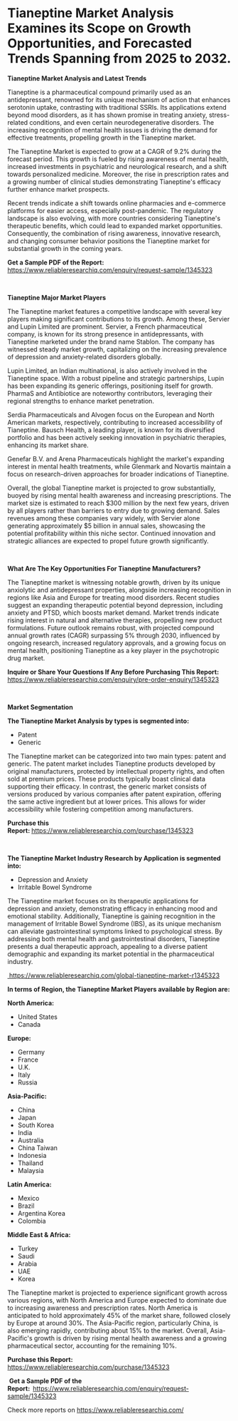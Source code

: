 <p><h1>Tianeptine Market Analysis Examines its Scope on Growth Opportunities, and Forecasted Trends Spanning from 2025 to 2032.</h1></p><p><strong>Tianeptine Market Analysis and Latest Trends</strong></p>
<p><p>Tianeptine is a pharmaceutical compound primarily used as an antidepressant, renowned for its unique mechanism of action that enhances serotonin uptake, contrasting with traditional SSRIs. Its applications extend beyond mood disorders, as it has shown promise in treating anxiety, stress-related conditions, and even certain neurodegenerative disorders. The increasing recognition of mental health issues is driving the demand for effective treatments, propelling growth in the Tianeptine market.</p><p>The Tianeptine Market is expected to grow at a CAGR of 9.2% during the forecast period. This growth is fueled by rising awareness of mental health, increased investments in psychiatric and neurological research, and a shift towards personalized medicine. Moreover, the rise in prescription rates and a growing number of clinical studies demonstrating Tianeptine's efficacy further enhance market prospects.</p><p>Recent trends indicate a shift towards online pharmacies and e-commerce platforms for easier access, especially post-pandemic. The regulatory landscape is also evolving, with more countries considering Tianeptine's therapeutic benefits, which could lead to expanded market opportunities. Consequently, the combination of rising awareness, innovative research, and changing consumer behavior positions the Tianeptine market for substantial growth in the coming years.</p></p>
<p><strong>Get a Sample PDF of the Report:&nbsp;</strong> <a href="https://www.reliableresearchiq.com/enquiry/request-sample/1345323?utm_campaign=3074&utm_medium=2&utm_source=Github&utm_content=ia&utm_term=08032025&utm_id=tianeptine">https://www.reliableresearchiq.com/enquiry/request-sample/1345323</a></p>
<p>&nbsp;</p>
<p><strong>Tianeptine Major Market Players</strong></p>
<p><p>The Tianeptine market features a competitive landscape with several key players making significant contributions to its growth. Among these, Servier and Lupin Limited are prominent. Servier, a French pharmaceutical company, is known for its strong presence in antidepressants, with Tianeptine marketed under the brand name Stablon. The company has witnessed steady market growth, capitalizing on the increasing prevalence of depression and anxiety-related disorders globally.</p><p>Lupin Limited, an Indian multinational, is also actively involved in the Tianeptine space. With a robust pipeline and strategic partnerships, Lupin has been expanding its generic offerings, positioning itself for growth. PharmaS and Antibiotice are noteworthy contributors, leveraging their regional strengths to enhance market penetration.</p><p>Serdia Pharmaceuticals and Alvogen focus on the European and North American markets, respectively, contributing to increased accessibility of Tianeptine. Bausch Health, a leading player, is known for its diversified portfolio and has been actively seeking innovation in psychiatric therapies, enhancing its market share.</p><p>Genefar B.V. and Arena Pharmaceuticals highlight the market's expanding interest in mental health treatments, while Glenmark and Novartis maintain a focus on research-driven approaches for broader indications of Tianeptine.</p><p>Overall, the global Tianeptine market is projected to grow substantially, buoyed by rising mental health awareness and increasing prescriptions. The market size is estimated to reach $300 million by the next few years, driven by all players rather than barriers to entry due to growing demand. Sales revenues among these companies vary widely, with Servier alone generating approximately $5 billion in annual sales, showcasing the potential profitability within this niche sector. Continued innovation and strategic alliances are expected to propel future growth significantly.</p></p>
<p>&nbsp;</p>
<p><strong>What Are The Key Opportunities For Tianeptine Manufacturers?</strong></p>
<p><p>The Tianeptine market is witnessing notable growth, driven by its unique anxiolytic and antidepressant properties, alongside increasing recognition in regions like Asia and Europe for treating mood disorders. Recent studies suggest an expanding therapeutic potential beyond depression, including anxiety and PTSD, which boosts market demand. Market trends indicate rising interest in natural and alternative therapies, propelling new product formulations. Future outlook remains robust, with projected compound annual growth rates (CAGR) surpassing 5% through 2030, influenced by ongoing research, increased regulatory approvals, and a growing focus on mental health, positioning Tianeptine as a key player in the psychotropic drug market.</p></p>
<p><strong>Inquire or Share Your Questions If Any Before Purchasing This Report:</strong> <a href="https://www.reliableresearchiq.com/enquiry/pre-order-enquiry/1345323?utm_campaign=3074&utm_medium=2&utm_source=Github&utm_content=ia&utm_term=08032025&utm_id=tianeptine">https://www.reliableresearchiq.com/enquiry/pre-order-enquiry/1345323</a></p>
<p>&nbsp;</p>
<p><strong>Market Segmentation</strong></p>
<p><strong>The Tianeptine Market Analysis by types is segmented into:</strong></p>
<p><ul><li>Patent</li><li>Generic</li></ul></p>
<p><p>The Tianeptine market can be categorized into two main types: patent and generic. The patent market includes Tianeptine products developed by original manufacturers, protected by intellectual property rights, and often sold at premium prices. These products typically boast clinical data supporting their efficacy. In contrast, the generic market consists of versions produced by various companies after patent expiration, offering the same active ingredient but at lower prices. This allows for wider accessibility while fostering competition among manufacturers.</p></p>
<p><strong>Purchase this Report:&nbsp;</strong><a href="https://www.reliableresearchiq.com/purchase/1345323?utm_campaign=3074&utm_medium=2&utm_source=Github&utm_content=ia&utm_term=08032025&utm_id=tianeptine">https://www.reliableresearchiq.com/purchase/1345323</a></p>
<p>&nbsp;</p>
<p><strong>The Tianeptine Market Industry Research by Application is segmented into:</strong></p>
<p><ul><li>Depression and Anxiety</li><li>Irritable Bowel Syndrome</li></ul></p>
<p><p>The Tianeptine market focuses on its therapeutic applications for depression and anxiety, demonstrating efficacy in enhancing mood and emotional stability. Additionally, Tianeptine is gaining recognition in the management of Irritable Bowel Syndrome (IBS), as its unique mechanism can alleviate gastrointestinal symptoms linked to psychological stress. By addressing both mental health and gastrointestinal disorders, Tianeptine presents a dual therapeutic approach, appealing to a diverse patient demographic and expanding its market potential in the pharmaceutical industry.</p></p>
<p><a href="https://www.reliableresearchiq.com/global-tianeptine-market-r1345323?utm_campaign=3074&utm_medium=2&utm_source=Github&utm_content=ia&utm_term=08032025&utm_id=tianeptine">&nbsp;https://www.reliableresearchiq.com/global-tianeptine-market-r1345323</a></p>
<p><strong>In terms of Region, the Tianeptine Market Players available by Region are:</strong></p>
<p>
    <p> <strong> North America: </strong>
        <ul>
            <li>United States</li>
            <li>Canada</li>
        </ul>
        </p> 
    <p> <strong> Europe: </strong>
        <ul>
            <li>Germany</li>
            <li>France</li>
            <li>U.K.</li>
            <li>Italy</li>
            <li>Russia</li>
        </ul>
        </p> 
    <p> <strong> Asia-Pacific: </strong>
        <ul>
            <li>China</li>
            <li>Japan</li>
            <li>South Korea</li>
            <li>India</li>
            <li>Australia</li>
            <li>China Taiwan</li>
            <li>Indonesia</li>
            <li>Thailand</li>
            <li>Malaysia</li>
        </ul>
        </p> 
    <p> <strong> Latin America: </strong>
        <ul>
            <li>Mexico</li>
            <li>Brazil</li>
            <li>Argentina Korea</li>
            <li>Colombia</li>
        </ul>
        </p> 
    <p> <strong> Middle East & Africa: </strong>
        <ul>
            <li>Turkey</li>
            <li>Saudi</li>
            <li>Arabia</li>
            <li>UAE</li>
            <li>Korea</li>
        </ul>
    </p>
    </p>
<p><p>The Tianeptine market is projected to experience significant growth across various regions, with North America and Europe expected to dominate due to increasing awareness and prescription rates. North America is anticipated to hold approximately 45% of the market share, followed closely by Europe at around 30%. The Asia-Pacific region, particularly China, is also emerging rapidly, contributing about 15% to the market. Overall, Asia-Pacific's growth is driven by rising mental health awareness and a growing pharmaceutical sector, accounting for the remaining 10%.</p></p>
<p><strong>Purchase this Report: </strong><a href="https://www.reliableresearchiq.com/purchase/1345323?utm_campaign=3074&utm_medium=2&utm_source=Github&utm_content=ia&utm_term=08032025&utm_id=tianeptine">https://www.reliableresearchiq.com/purchase/1345323</a></p>
<p>&nbsp;<strong>Get a Sample PDF of the Report:&nbsp;&nbsp;</strong><a href="https://www.reliableresearchiq.com/enquiry/request-sample/1345323?utm_campaign=3074&utm_medium=2&utm_source=Github&utm_content=ia&utm_term=08032025&utm_id=tianeptine">https://www.reliableresearchiq.com/enquiry/request-sample/1345323</a></p>
<p><strong></strong></p>
<p>Check more reports on <a href="https://www.reliableresearchiq.com/?utm_campaign=3074&utm_medium=2&utm_source=Github&utm_content=ia&utm_term=08032025&utm_id=tianeptine">https://www.reliableresearchiq.com/</a></p>